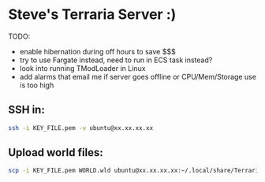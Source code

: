 # Steve's Terraria Server :)

TODO:
* enable hibernation during off hours to save $$$
* try to use Fargate instead, need to run in ECS task instead?
* look into running TModLoader in Linux
* add alarms that email me if server goes offline or CPU/Mem/Storage use is too high

## SSH in:
```bash
ssh -i KEY_FILE.pem -v ubuntu@xx.xx.xx.xx
```

## Upload world files:
```bash
scp -i KEY_FILE.pem WORLD.wld ubuntu@xx.xx.xx.xx:~/.local/share/Terraria/Worlds/
``` 
